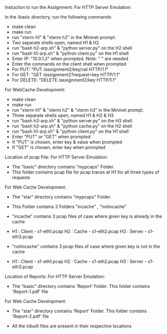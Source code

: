 Instuction to run the Assignment:
For HTTP Server Emulation:

In the /basic directory, run the following commands:
- make clean
- make run
- run "xterm h1" & "xterm  h2" in the Mininet prompt.
- Two separate shells open, named H1 & H2
- run "bash h2-arp.sh" & "python server.py" on the H2 shell
- run "bash h1-arp.sh" & "python client.py" on the H1 shell
- Enter IP: "10.0.1.2" when prompted. Note: " " are needed
- Enter the commands on the client shell when prompted
- For PUT: "PUT /assignment2/key/val HTTP/1.1"
- For GET: "GET /assignment2?request=key HTTP/1.1"
- For DELETE: "DELETE /assignment2/key HTTP/1.1"

For WebCache Development:
- make clean
- make run
- run "xterm h1" & "xterm  h2" & "xterm h3" in the Mininet prompt.
- Three separate shells open, named H1 & H2 & H3
- run "bash h3-arp.sh" & "python server.py" on the H3 shell
- run "bash h2-arp.sh" & "python cache.py" on the H2 shell
- run "bash h1-arp.sh" & "python client.py" on the H1 shell
- Enter "PUT" or "GET" when prompted
- If "PUT" is chosen, enter key & value when prompted
- If "GET" is chosen, enter key when prompted


Location of pcap File:
For HTTP Server Emulation:
- The "basic" directory contains "mypcaps" Folder.
- This folder contains pcap file for pcap traces at H1 for all three types of requests

For Web Cache Development:
- The "star" directory contains "mypcaps" Folder.
- This Folder contains 2 Folders "incache" , "notincache"
- "incache" contains 3 pcap files of case where given key is already in the cache 
- H1 : Client - s1-eth1.pcap
  H2 : Cache  - s1-eth2.pcap
  H3 : Server - s1-eth3.pcap

- "notincache" contains 3 pcap files of case where given key is not in the cache 
- H1 : Client - s1-eth1.pcap
  H2 : Cache  - s1-eth2.pcap
  H3 : Server - s1-eth3.pcap


Location of Reports:
For HTTP Server Emulation:
- The "basic" directory contains 'Report' Folder. This folder contains 'Report-1.pdf' file

For Web Cache Development:
- The "star" directory contains 'Report' Folder. This folder contains 'Report-2.pdf' file

- All the inbuilt files are present in their respective locations


